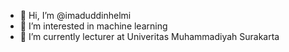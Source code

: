 - 👋 Hi, I’m @imaduddinhelmi
- 👀 I’m interested in machine learning
- 🌱 I’m currently lecturer at Univeritas Muhammadiyah Surakarta

<!---
imaduddinhelmi/imaduddinhelmi is a ✨ special ✨ repository because its `README.md` (this file) appears on your GitHub profile.
You can click the Preview link to take a look at your changes.
--->
